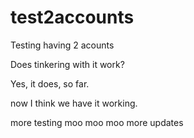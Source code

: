 # test2accounts
Testing having 2 acounts

Does tinkering with it work?

Yes, it does, so far.

now I think we have it working.

more testing
moo moo moo more updates

